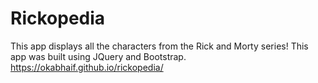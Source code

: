 # Rickopedia
This app displays all the characters from the Rick and Morty series! 
This app was built using JQuery and Bootstrap.
https://okabhaif.github.io/rickopedia/
